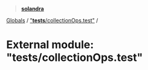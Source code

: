 > **[solandra](../README.md)**

[Globals](../globals.md) / ["__tests__/collectionOps.test"](___tests___collectionops_test_.md) /

# External module: "__tests__/collectionOps.test"